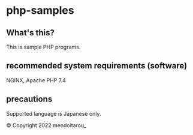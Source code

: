 # php-samples
## What's this?
This is sample PHP programs.

## recommended system requirements (software)
NGINX, Apache
PHP 7.4

## precautions
Supported language is Japanese only.

© Copyright 2022 mendoitarou_
